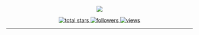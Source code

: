 <p align="center">
<!--   <img src=""> -->
  <a href="https://github.com/DenverCoder1/readme-typing-svg">
    <img src="https://readme-typing-svg.herokuapp.com?font=Cairo+Play&color=FFFFFF&size=50&center=true&vCenter=true&width=900&height=100&lines=-+Hello!+-;-+I'm+João+Pedro+-;-+Software+Engineering+Student+-;-+Focused+on+Learning+-">
  </a>
</p>

<p align="center">
<a href="https://github.com/JotaP07?tab=repositories&sort=stargazers">
    <img alt="total stars" title="Total stars on GitHub" src="https://custom-icon-badges.demolab.com/github/stars/JotaP07?color=00A651&style=for-the-badge&labelColor=006400&logo=star"/>
</a>

<a href="https://github.com/JotaP07?tab=followers">
    <img alt="followers" title="Follow me on Github" src="https://custom-icon-badges.demolab.com/github/followers/JotaP07?color=FF0000&labelColor=8B0000&style=for-the-badge&logo=person-add&label=Follow&logoColor=white"/>
</a>


</a>
  <a href="https://github.com/JotaP07/ViewCounter">
    <img alt="views" title="GitHub profile views" src="https://darkseagreen-dotterel-356667.hostingersite.com/"/></a>
</p>

---
